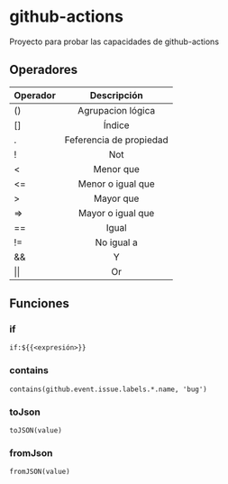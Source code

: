 # github-actions
Proyecto para probar las capacidades de github-actions

## Operadores

| Operador  | Descripción         |
| --------- |:-------------:|
| ()        | Agrupacion lógica   |
| []        | Índice              |
| .         | Feferencia de propiedad |
| !         | Not                 |
| <         | Menor que           |
| <=        | Menor o igual que   |
| >         | Mayor que           |
| =>        | Mayor o igual que   |
| ==        | Igual               |
| !=        | No igual a          |
| &&        | Y                   |
| \|\|       | Or                 |

## Funciones

### if
```
if:${{<expresión>}}
```
### contains
```
contains(github.event.issue.labels.*.name, 'bug')
```

### toJson
```
toJSON(value)
```

### fromJson
```
fromJSON(value)
```
